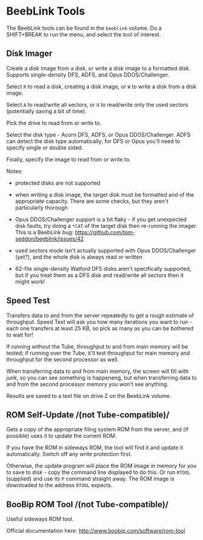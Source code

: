 # BeebLink Tools

The BeebLink tools can be found in the `beeblink` volume. Do a
SHIFT+BREAK to run the menu, and select the tool of interest.

## Disk Imager

Create a disk image from a disk, or write a disk image to a formatted
disk. Supports single-density DFS, ADFS, and Opus DDOS/Challenger.

Select `R` to read a disk, creating a disk image, or `W` to write a
disk from a disk image.

Select `A` to read/write all sectors, or `U` to read/write only the
used sectors (potentially saving a bit of time).

Pick the drive to read from or write to.

Select the disk type - Acorn DFS, ADFS, or Opus DDOS/Challenger. ADFS
can detect the disk type automatically; for DFS or Opus you'll need to
specify single or double sided.

Finally, specify the image to read from or write to.

Notes:

- protected disks are not supported

- when writing a disk image, the target disk must be formatted and of
  the appropriate capacity. There are some checks, but they aren't
  particularly thorough
  
- Opus DDOS/Challenger support is a bit flaky - if you get unexpected
  disk faults, try doing a `*CAT` of the target disk then re-running
  the imager. This is a BeebLink bug:
  https://github.com/tom-seddon/beeblink/issues/42
  
- used sectors mode isn't actually supported with Opus DDOS/Challenger
  (yet?), and the whole disk is always read or written
  
- 62-file single-density Watford DFS disks aren't specifically
  supported, but if you treat them as a DFS disk and read/write all
  sectors then it might work!

## Speed Test

Transfers data to and from the server repeatedly to get a rough
estimate of throughput. Speed Test will ask you how many iterations
you want to run - each one transfers at least 25 KB, so pick as many
as you can be bothered to wait for!

If running without the Tube, throughput to and from main memory will
be tested; if running over the Tube, it'll test throughput for main
memory and throughput for the second processor as well.

When transferring data to and from main memory, the screen will fill
with junk, so you can see something is happeneng, but when
transferring data to and from the second processor memory you won't
see anything.

Results are saved to a text file on drive Z on the BeebLink volume.

## ROM Self-Update /(not Tube-compatible)/

Gets a copy of the appropriate filing system ROM from the server, and
(if possible) uses it to update the current ROM.

If you have the ROM in sideways ROM, the tool will find it and update
it automatically. Switch off any write protection first.

Otherwise, the update program will place the ROM image in memory for
you to save to disk - copy the command line displayed to do this. Or
run `RTOOL` (supplied) and use its `P` command straight away. The ROM
image is downloaded to the address `RTOOL` expects.

## BooBip ROM Tool /(not Tube-compatible)/

Useful sideways ROM tool.

Official documentation here: http://www.boobip.com/software/rom-tool
